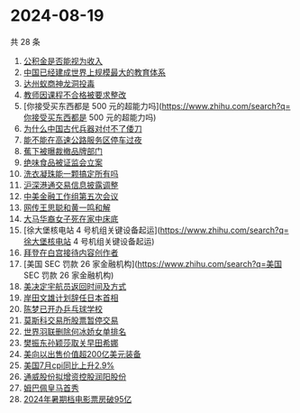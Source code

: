 # 2024-08-19

共 28 条

<!-- BEGIN -->
<!-- 最后更新时间 Mon Aug 19 2024 16:17:20 GMT+0800 (China Standard Time) -->

1. [公积金是否能视为收入](https://www.zhihu.com/search?q=公积金是否能视为收入)
1. [中国已经建成世界上规模最大的教育体系](https://www.zhihu.com/search?q=中国已经建成世界上规模最大的教育体系)
1. [达州蚁商神龙洞投毒](https://www.zhihu.com/search?q=达州蚁商神龙洞投毒)
1. [教师因课程不合格被要求整改](https://www.zhihu.com/search?q=教师因课程不合格被要求整改)
1. [你接受买东西都是 500
   元的超能力吗](https://www.zhihu.com/search?q=你接受买东西都是 500
   元的超能力吗)
1. [为什么中国古代兵器对付不了倭刀](https://www.zhihu.com/search?q=为什么中国古代兵器对付不了倭刀)
1. [能不能在高速公路服务区停车过夜](https://www.zhihu.com/search?q=能不能在高速公路服务区停车过夜)
1. [蕉下被曝裁撤品牌部门](https://www.zhihu.com/search?q=蕉下被曝裁撤品牌部门)
1. [绝味食品被证监会立案](https://www.zhihu.com/search?q=绝味食品被证监会立案)
1. [洗衣凝珠能一颗搞定所有吗](https://www.zhihu.com/search?q=洗衣凝珠能一颗搞定所有吗)
1. [沪深港通交易信息披露调整](https://www.zhihu.com/search?q=沪深港通交易信息披露调整)
1. [中美金融工作组第五次会议](https://www.zhihu.com/search?q=中美金融工作组第五次会议)
1. [网传王思聪和黄一鸣和解](https://www.zhihu.com/search?q=网传王思聪和黄一鸣和解)
1. [大马华裔女子死在家中床底](https://www.zhihu.com/search?q=大马华裔女子死在家中床底)
1. [徐大堡核电站 4
   号机组关键设备起运](https://www.zhihu.com/search?q=徐大堡核电站 4
   号机组关键设备起运)
1. [拜登在白宫接待内容创作者](https://www.zhihu.com/search?q=拜登在白宫接待内容创作者)
1. [美国 SEC 罚款 26 家金融机构](https://www.zhihu.com/search?q=美国 SEC 罚款 26
   家金融机构)
1. [美决定宇航员返回时间及方式](https://www.zhihu.com/search?q=美决定宇航员返回时间及方式)
1. [岸田文雄计划辞任日本首相](https://www.zhihu.com/search?q=岸田文雄计划辞任日本首相)
1. [陈梦已开办乒乓球学校](https://www.zhihu.com/search?q=陈梦已开办乒乓球学校)
1. [莫斯科交易所股票暂停交易](https://www.zhihu.com/search?q=莫斯科交易所股票暂停交易)
1. [世界羽联删除何冰娇女单排名](https://www.zhihu.com/search?q=世界羽联删除何冰娇女单排名)
1. [樊振东孙颖莎取关早田希娜](https://www.zhihu.com/search?q=樊振东孙颖莎取关早田希娜)
1. [美向以出售价值超200亿美元装备](https://www.zhihu.com/search?q=美向以出售价值超200亿美元装备)
1. [美国7月cpi同比上升2.9%](https://www.zhihu.com/search?q=美国7月cpi同比上升2.9%)
1. [通威股份拟增资控股润阳股份](https://www.zhihu.com/search?q=通威股份拟增资控股润阳股份)
1. [姆巴佩皇马首秀](https://www.zhihu.com/search?q=姆巴佩皇马首秀)
1. [2024年暑期档电影票房破95亿](https://www.zhihu.com/search?q=2024年暑期档电影票房破95亿)

<!-- END -->
